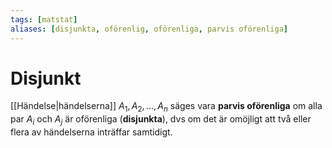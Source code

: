 ```yaml
---
tags: [matstat]
aliases: [disjunkta, oförenlig, oförenliga, parvis oförenliga]
---
```

# Disjunkt
[[Händelse|händelserna]] $A_{1},A_{2},...,A_{n}$ säges vara **parvis oförenliga** om alla par $A_{i}$ och $A_{j}$ är oförenliga (**disjunkta**), dvs om det är omöjligt att två eller flera av händelserna inträffar samtidigt.